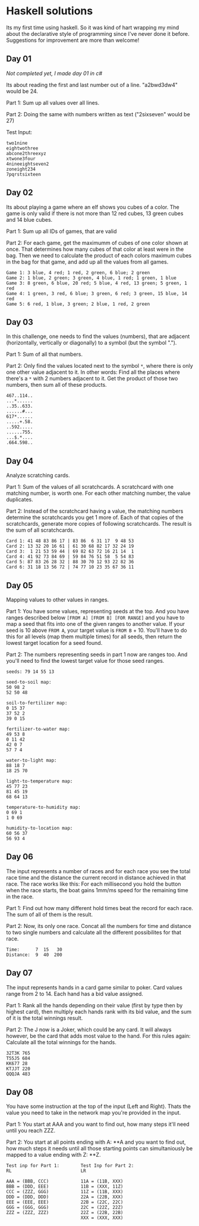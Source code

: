 # Haskell solutions

Its my first time using haskell. So it was kind of hart wrapping my mind about the declarative style of programming since I've never done it before. Suggestions for improvement are more than welcome!

## Day 01

_Not completed yet, I made day 01 in c#_

Its about reading the first and last number out of a line. "a2bwd3dw4" would be 24.

Part 1: Sum up all values over all lines.

Part 2: Doing the same with numbers written as text ("2sixseven" would be 27)

Test Input:

```
two1nine
eightwothree
abcone2threexyz
xtwone3four
4nineeightseven2
zoneight234
7pqrstsixteen
```

## Day 02

Its about playing a game where an elf shows you cubes of a color. The game is only valid if there is not more than 12 red cubes, 13 green cubes and 14 blue cubes.

Part 1: Sum up all IDs of games, that are valid

Part 2: For each game, get the maximumm of cubes of one color shown at once. That determines how many cubes of that color at least were in the bag. Then we need to calculate the product of each colors maximum cubes in the bag for that game, and add up all the values from all games.

```
Game 1: 3 blue, 4 red; 1 red, 2 green, 6 blue; 2 green
Game 2: 1 blue, 2 green; 3 green, 4 blue, 1 red; 1 green, 1 blue
Game 3: 8 green, 6 blue, 20 red; 5 blue, 4 red, 13 green; 5 green, 1 red
Game 4: 1 green, 3 red, 6 blue; 3 green, 6 red; 3 green, 15 blue, 14 red
Game 5: 6 red, 1 blue, 3 green; 2 blue, 1 red, 2 green
```

## Day 03

In this challenge, one needs to find the values (numbers), that are adjacent (horizontally, vertically or diagonally) to a symbol (but the symbol ".").

Part 1: Sum of all that numbers.

Part 2: Only find the values located next to the symbol `*`, where there is only one other value adjacent to it. In other words: Find all the places where there's a `*` with 2 numbers adjacent to it. Get the product of those two numbers, then sum all of these products.

```
467..114..
...*......
..35..633.
......#...
617*......
.....+.58.
..592.....
......755.
...$.*....
.664.598..
```

## Day 04

Analyze scratching cards.

Part 1: Sum of the values of all scratchcards. A scratchcard with one matching number, is worth one. For each other matching number, the value duplicates.

Part 2: Instead of the scratchcard having a value, the matching numbers determine the scratchcards you get 1 more of. Each of that copies of the scratchcards, generate more copies of following scratchcards. The result is the sum of all scratchcards.

```
Card 1: 41 48 83 86 17 | 83 86  6 31 17  9 48 53
Card 2: 13 32 20 16 61 | 61 30 68 82 17 32 24 19
Card 3:  1 21 53 59 44 | 69 82 63 72 16 21 14  1
Card 4: 41 92 73 84 69 | 59 84 76 51 58  5 54 83
Card 5: 87 83 26 28 32 | 88 30 70 12 93 22 82 36
Card 6: 31 18 13 56 72 | 74 77 10 23 35 67 36 11
```

## Day 05

Mapping values to other values in ranges.

Part 1: You have some values, representing seeds at the top. And you have ranges described below `[FROM A] [FROM B] [FOR RANGE]`
and you have to map a seed that fits into one of the given ranges to another value. If your seed is 10 above `FROM A`, your target value is `FROM B` + 10. You'll have to do this for all levels (map them multiple times) for all seeds, then return the lowest target location for a seed found.

Part 2: The numbers representing seeds in part 1 now are ranges too. And you'll need to find the lowest target value for those seed ranges.

```
seeds: 79 14 55 13

seed-to-soil map:
50 98 2
52 50 48

soil-to-fertilizer map:
0 15 37
37 52 2
39 0 15

fertilizer-to-water map:
49 53 8
0 11 42
42 0 7
57 7 4

water-to-light map:
88 18 7
18 25 70

light-to-temperature map:
45 77 23
81 45 19
68 64 13

temperature-to-humidity map:
0 69 1
1 0 69

humidity-to-location map:
60 56 37
56 93 4
```

## Day 06

The input represents a number of races and for each race you see the total race time and the distance the current record in distance achieved in that race. The race works like this: For each millisecond you hold the button when the race starts, the boat gains 1mm/ms speed for the remaining time in the race.

Part 1: Find out how many different hold times beat the record for each race. The sum of all of them is the result.

Part 2: Now, its only one race. Concat all the numbers for time and distance to two single numbers and calculate all the different
possibilites for that race.

```
Time:      7  15   30
Distance:  9  40  200
```

## Day 07

The input represents hands in a card game similar to poker. Card values range from 2 to 14. Each hand has a bid value assigned.

Part 1: Rank all the hands depending on their value (first by type then by highest card), then multiply each hands rank with its bid value, and the sum of it is the total winnings result.

Part 2: The J now is a Joker, which could be any card. It will always however, be the card that adds most value to the hand. For this rules again: Calculate all the total winnings for the hands.

```
32T3K 765
T55J5 684
KK677 28
KTJJT 220
QQQJA 483
```

## Day 08

You have some instruction at the top of the input (Left and Right). Thats the value you need to take in the network map you're provided in the input.

Part 1: You start at AAA and you want to find out, how many steps it'll need until you reach ZZZ.

Part 2: You start at all points ending with A: **A and you want to find out, how much steps it needs until all those starting points can simultaniously be mapped to a value ending with Z: **Z.

```
Test inp for Part 1:        Test Inp for Part 2:
RL                          LR

AAA = (BBB, CCC)            11A = (11B, XXX)
BBB = (DDD, EEE)            11B = (XXX, 11Z)
CCC = (ZZZ, GGG)            11Z = (11B, XXX)
DDD = (DDD, DDD)            22A = (22B, XXX)
EEE = (EEE, EEE)            22B = (22C, 22C)
GGG = (GGG, GGG)            22C = (22Z, 22Z)
ZZZ = (ZZZ, ZZZ)            22Z = (22B, 22B)
                            XXX = (XXX, XXX)
```
